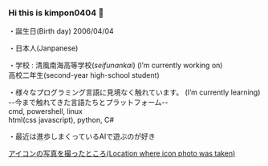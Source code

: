 ### Hi this is kimpon0404 👋

<!--
**kimpon0404/kimpon0404** is a ✨ _special_ ✨ repository because its `README.md` (this file) appears on your GitHub profile.

Here are some ideas to get you started:

- 🔭 I’m currently working on ...
- 🌱 I’m currently learning ...
- 👯 I’m looking to collaborate on ...
- 🤔 I’m looking for help with ...
- 💬 Ask me about ...
- 📫 How to reach me: ...
- 😄 Pronouns: ...
- ⚡ Fun fact: ...
-->

・誕生日(Birth day) 2006/04/04

・日本人(Janpanese)

・学校 : 清風南海高等学校(_seifunankai_)       (I’m currently working on)<br>
      高校二年生(second-year high-school student)

・様々なプログラミング言語に見境なく触れています。     (I’m currently learning)<br>
      --今まで触れてきた言語たちとプラットフォーム--<br>
      cmd, powershell, linux<br>
      html(css javascript), python, C#
      
・最近は進歩しまくっているAIで遊ぶのが好き

[アイコンの写真を撮ったところ(Location where icon photo was taken)](https://www.google.com/maps/@34.5174666,135.427195,3a,75y,116.64h,91.45t/data=!3m6!1e1!3m4!1sfgyb9IewU-pvjKnl6kEOrQ!2e0!7i16384!8i8192?authuser=0)

